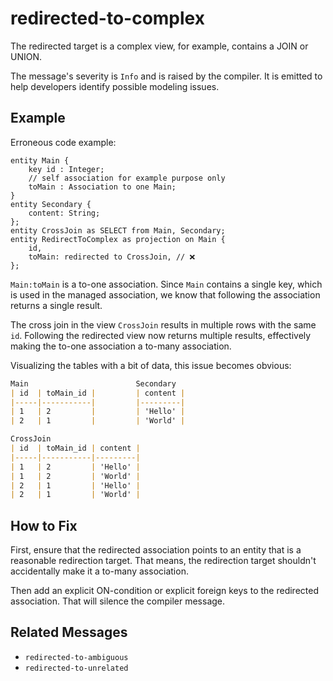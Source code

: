 # redirected-to-complex

The redirected target is a complex view, for example, contains a JOIN or UNION.

The message's severity is `Info` and is raised by the compiler.
It is emitted to help developers identify possible modeling issues.

## Example

Erroneous code example:

```cds
entity Main {
    key id : Integer;
    // self association for example purpose only
    toMain : Association to one Main;
}
entity Secondary {
    content: String;
};
entity CrossJoin as SELECT from Main, Secondary;
entity RedirectToComplex as projection on Main {
    id,
    toMain: redirected to CrossJoin, // ❌
};
```

`Main:toMain` is a to-one association.  Since `Main` contains a single key,
which is used in the managed association, we know that following the
association returns a single result.

The cross join in the view `CrossJoin` results in multiple rows with the same
`id`.  Following the redirected view now returns multiple results, effectively
making the to-one association a to-many association.

Visualizing the tables with a bit of data, this issue becomes obvious:

```markdown
Main                        Secondary
| id  | toMain_id |         | content |
|-----|-----------|         |---------|
| 1   | 2         |         | 'Hello' |
| 2   | 1         |         | 'World' |

CrossJoin
| id  | toMain_id | content |
|-----|-----------|---------|
| 1   | 2         | 'Hello' |
| 1   | 2         | 'World' |
| 2   | 1         | 'Hello' |
| 2   | 1         | 'World' |
```

## How to Fix

First, ensure that the redirected association points to an entity that is
a reasonable redirection target.  That means, the redirection target shouldn't
accidentally make it a to-many association.

Then add an explicit ON-condition or explicit foreign keys to the redirected
association.  That will silence the compiler message.

## Related Messages

- `redirected-to-ambiguous`
- `redirected-to-unrelated`
